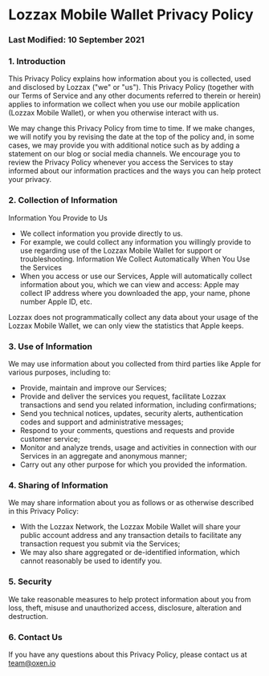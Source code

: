 # Lozzax Mobile Wallet Privacy Policy
### Last Modified: 10 September 2021
### 1. Introduction

This Privacy Policy explains how information about you is collected, used and disclosed by Lozzax
("we" or "us"). This Privacy Policy (together with our Terms of Service and any other documents
referred to therein or herein) applies to information we collect when you use our mobile application
(Lozzax Mobile Wallet), or when you otherwise interact with us.

We may change this Privacy Policy from time to time. If we make changes, we will notify you by
revising the date at the top of the policy and, in some cases, we may provide you with additional
notice such as by adding a statement on our blog or social media channels. We encourage you to
review the Privacy Policy whenever you access the Services to stay informed about our information
practices and the ways you can help protect your privacy.

### 2. Collection of Information
Information You Provide to Us
- We collect information you provide directly to us.
- For example, we could collect any information you willingly provide to use regarding use of the
  Lozzax Mobile Wallet for support or troubleshooting.
Information We Collect Automatically When You Use the Services
- When you access or use our Services, Apple will automatically collect information about you, which
  we can view and access:
Apple may collect IP address where you downloaded the app, your name, phone number Apple ID, etc.

Lozzax does not programmatically collect any data about your usage of the Lozzax Mobile Wallet, we can
only view the statistics that Apple keeps.

### 3. Use of Information
We may use information about you collected from third parties like Apple for various purposes,
including to:
- Provide, maintain and improve our Services;
- Provide and deliver the services you request, facilitate Lozzax transactions and send you related
  information, including confirmations;
- Send you technical notices, updates, security alerts, authentication codes and support and
  administrative messages;
- Respond to your comments, questions and requests and provide customer service;
- Monitor and analyze trends, usage and activities in connection with our Services in an aggregate
  and anonymous manner;
- Carry out any other purpose for which you provided the information.

### 4. Sharing of Information
We may share information about you as follows or as otherwise described in this Privacy Policy:
- With the Lozzax Network, the Lozzax Mobile Wallet will share your public account address and any
  transaction details to facilitate any transaction request you submit via the Services;
- We may also share aggregated or de-identified information, which cannot reasonably be used to
  identify you.

### 5. Security
We take reasonable measures to help protect information about you from loss, theft, misuse and
unauthorized access, disclosure, alteration and destruction.

### 6. Contact Us
If you have any questions about this Privacy Policy, please contact us at team@oxen.io
